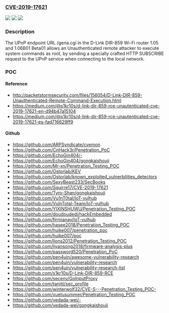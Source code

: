 ### [CVE-2019-17621](https://cve.mitre.org/cgi-bin/cvename.cgi?name=CVE-2019-17621)
![](https://img.shields.io/static/v1?label=Product&message=n%2Fa&color=blue)
![](https://img.shields.io/static/v1?label=Version&message=n%2Fa&color=blue)
![](https://img.shields.io/static/v1?label=Vulnerability&message=n%2Fa&color=brighgreen)

### Description

The UPnP endpoint URL /gena.cgi in the D-Link DIR-859 Wi-Fi router 1.05 and 1.06B01 Beta01 allows an Unauthenticated remote attacker to execute system commands as root, by sending a specially crafted HTTP SUBSCRIBE request to the UPnP service when connecting to the local network.

### POC

#### Reference
- http://packetstormsecurity.com/files/156054/D-Link-DIR-859-Unauthenticated-Remote-Command-Execution.html
- https://medium.com/@s1kr10s/d-link-dir-859-rce-unautenticated-cve-2019-17621-en-d94b47a15104
- https://medium.com/@s1kr10s/d-link-dir-859-rce-unautenticated-cve-2019-17621-es-fad716629ff9

#### Github
- https://github.com/ARPSyndicate/cvemon
- https://github.com/CnHack3r/Penetration_PoC
- https://github.com/EchoGin404/-
- https://github.com/EchoGin404/gongkaishouji
- https://github.com/Mr-xn/Penetration_Testing_POC
- https://github.com/Ostorlab/KEV
- https://github.com/Ostorlab/known_exploited_vulnerbilities_detectors
- https://github.com/SexyBeast233/SecBooks
- https://github.com/Squirre17/CVE-2019-17621
- https://github.com/Tyro-Shan/gongkaishouji
- https://github.com/Vu1nT0tal/IoT-vulhub
- https://github.com/VulnTotal-Team/IoT-vulhub
- https://github.com/YIXINSHUWU/Penetration_Testing_POC
- https://github.com/doudoudedi/hackEmbedded
- https://github.com/firmianay/IoT-vulhub
- https://github.com/hasee2018/Penetration_Testing_POC
- https://github.com/huike007/penetration_poc
- https://github.com/huike007/poc
- https://github.com/lions2012/Penetration_Testing_POC
- https://github.com/liyansong2018/firmware-analysis-plus
- https://github.com/password520/Penetration_PoC
- https://github.com/pen4uin/awesome-vulnerability-research
- https://github.com/pen4uin/vulnerability-research
- https://github.com/pen4uin/vulnerability-research-list
- https://github.com/s1kr10s/D-Link-DIR-859-RCE
- https://github.com/secenv/GoInputProxy
- https://github.com/tanjiti/sec_profile
- https://github.com/winterwolf32/CVE-S---Penetration_Testing_POC-
- https://github.com/xuetusummer/Penetration_Testing_POC
- https://github.com/yedada-wei/-
- https://github.com/yedada-wei/gongkaishouji

